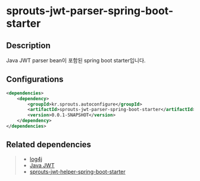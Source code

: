 # sprouts-jwt-parser-spring-boot-starter

## Description
Java JWT parser bean이 포함된 spring boot starter입니다.

## Configurations
```xml
<dependencies>
    <dependency>
        <groupId>kr.sprouts.autoconfigure</groupId>
        <artifactId>sprouts-jwt-parser-spring-boot-starter</artifactId>
        <version>0.0.1-SNAPSHOT</version>
    </dependency>
</dependencies>
```

## Related dependencies
> * [log4j](https://logging.apache.org/log4j/2.x/)
> * [Java JWT](https://github.com/jwtk/jjwt)
> * [sprouts-jwt-helper-spring-boot-starter](http://gitlab.sprouts.kr/sprouts/autoconfigure/sprouts-jwt-helper-spring-boot-starter)